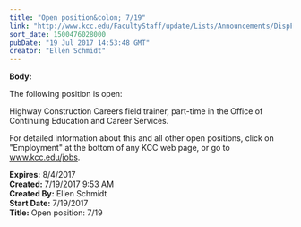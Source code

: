 ```yaml
---
title: "Open position&colon; 7/19"
link: "http://www.kcc.edu/FacultyStaff/update/Lists/Announcements/DispForm.aspx?ID=2470"
sort_date: 1500476028000
pubDate: "19 Jul 2017 14:53:48 GMT"
creator: "Ellen Schmidt"
---
```


<div><b>Body:</b> <div class="ExternalClassCA927E46FF2042519D70EB49B067F17E"><p>​The following position is open:</p>
<p>Highway Construction Careers field trainer, part-time in the Office of Continuing Education and Career Services.</p>
<p>For detailed information about this and all other open positions, click on &quot;Employment&quot; at the bottom of any KCC web page, or go to <a href="/jobs">www.kcc.edu/jobs</a>.</p></div></div>
<div><b>Expires:</b> 8/4/2017</div>
<div><b>Created:</b> 7/19/2017 9:53 AM</div>
<div><b>Created By:</b> Ellen Schmidt</div>
<div><b>Start Date:</b> 7/19/2017</div>
<div><b>Title:</b> Open position: 7/19</div>
